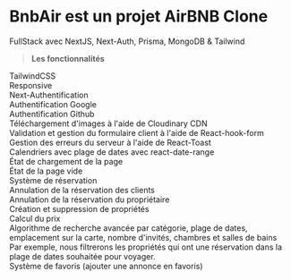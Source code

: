 # BnbAir est un projet AirBNB Clone<br>
FullStack avec NextJS, Next-Auth, Prisma, MongoDB & Tailwind



> <b>Les fonctionnalités </b>

TailwindCSS <br/>
Responsive <br/>
Next-Authentification <br/>
Authentification Google <br/>
Authentification Github <br/>
Téléchargement d'images à l'aide de Cloudinary CDN <br/>
Validation et gestion du formulaire client à l'aide de React-hook-form <br/>
Gestion des erreurs du serveur à l'aide de React-Toast <br/>
Calendriers avec plage de dates avec react-date-range <br/>
État de chargement de la page <br/>
État de la page vide <br/>
Système de réservation <br/>
Annulation de la réservation des clients <br/>
Annulation de la réservation du propriétaire <br/>
Création et suppression de propriétés <br/>
Calcul du prix <br/>
Algorithme de recherche avancée par catégorie, plage de dates, emplacement sur la carte, nombre d'invités, chambres et salles de bains <br/>
Par exemple, nous filtrerons les propriétés qui ont une réservation dans la plage de dates souhaitée pour voyager. <br/>
Système de favoris (ajouter une annonce en favoris) <br/>
